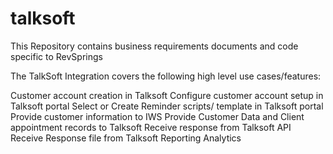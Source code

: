 # talksoft
This Repository contains business requirements documents and code specific to RevSprings

The TalkSoft Integration covers the following high level use cases/features:

Customer account creation in Talksoft
Configure customer account setup in  Talksoft portal
Select or Create Reminder scripts/ template in Talksoft portal
Provide customer information to IWS
Provide Customer Data and Client appointment records to Talksoft
Receive response from Talksoft API
Receive Response file from Talksoft
Reporting Analytics


